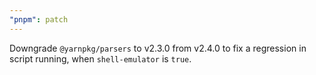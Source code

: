 ```yaml
---
"pnpm": patch
---
```


Downgrade `@yarnpkg/parsers` to v2.3.0 from v2.4.0 to fix a regression in script running, when `shell-emulator` is `true`.
